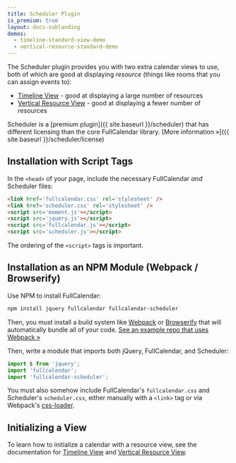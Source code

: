 ```yaml
---
title: Scheduler Plugin
is_premium: true
layout: docs-sublanding
demos:
  - timeline-standard-view-demo
  - vertical-resource-standard-demo
---
```


The Scheduler plugin provides you with two extra calendar views to use, both of which are good at displaying *resource* (things like rooms that you can assign events to):

- [Timeline View](timeline-view) - good at displaying a large number of resources
- [Vertical Resource View](vertical-resource-view) - good at displaying a fewer number of resources

Scheduler is a [premium plugin]({{ site.baseurl }}/scheduler) that has different licensing than the core FullCalendar library. [More information &raquo;]({{ site.baseurl }}/scheduler/license)


## Installation with Script Tags

In the `<head>` of your page, include the necessary FullCalendar *and* Scheduler files:

```html
<link href='fullcalendar.css' rel='stylesheet' />
<link href='scheduler.css' rel='stylesheet' />
<script src='moment.js'></script>
<script src='jquery.js'></script>
<script src='fullcalendar.js'></script>
<script src='scheduler.js'></script>
```

The ordering of the `<script>` tags is important.


## Installation as an NPM Module (Webpack / Browserify)

Use NPM to install FullCalendar:

```sh
npm install jquery fullcalendar fullcalendar-scheduler
```

Then, you must install a build system like [Webpack](https://webpack.js.org/) or [Browserify](http://browserify.org/) that will automatically bundle all of your code. [See an example repo that uses Webpack &raquo;](https://github.com/fullcalendar/scheduler-webpack-example)

Then, write a module that imports both jQuery, FullCalendar, and Scheduler:

```js
import $ from 'jquery';
import 'fullcalendar';
import 'fullcalendar-scheduler';
```

You must also somehow include FullCalendar's `fullcalendar.css` and Scheduler's `scheduler.css`, either manually with a `<link>` tag or via Webpack's [css-loader](https://github.com/webpack-contrib/css-loader).


## Initializing a View

To learn how to initialize a calendar with a resource view, see the documentation for [Timeline View](timeline-view) and [Vertical Resource View](vertical-resource-view).
